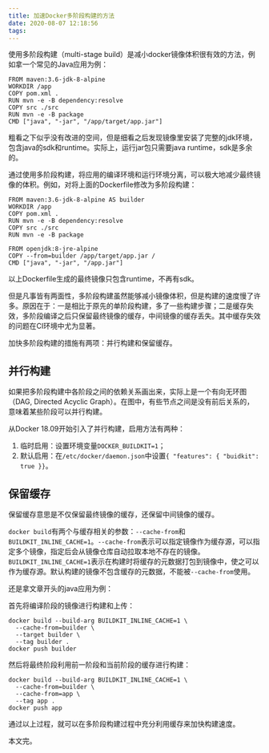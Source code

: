 ```yaml
---
title: 加速Docker多阶段构建的方法
date: 2020-08-07 12:18:56
tags:
---
```




使用多阶段构建（multi-stage build）是减小docker镜像体积很有效的方法，例如拿一个常见的Java应用为例：

```
FROM maven:3.6-jdk-8-alpine
WORKDIR /app
COPY pom.xml .
RUN mvn -e -B dependency:resolve
COPY src ./src
RUN mvn -e -B package
CMD ["java", "-jar", "/app/target/app.jar"]
```

粗看之下似乎没有改进的空间，但是细看之后发现镜像里安装了完整的jdk环境，包含java的sdk和runtime。实际上，运行jar包只需要java runtime，sdk是多余的。

通过使用多阶段构建，将应用的编译环境和运行环境分离，可以极大地减少最终镜像的体积。例如，对将上面的Dockerfile修改为多阶段构建：

```
FROM maven:3.6-jdk-8-alpine AS builder
WORKDIR /app
COPY pom.xml .
RUN mvn -e -B dependency:resolve
COPY src ./src
RUN mvn -e -B package

FROM openjdk:8-jre-alpine
COPY --from=builder /app/target/app.jar /
CMD ["java", "-jar", "/app.jar"]
```

以上Dockerfile生成的最终镜像只包含runtime，不再有sdk。

但是凡事皆有两面性，多阶段构建虽然能够减小镜像体积，但是构建的速度慢了许多。原因在于：一是相比于原先的单阶段构建，多了一些构建步骤；二是缓存失效，多阶段编译之后只保留最终镜像的缓存，中间镜像的缓存丢失。其中缓存失效的问题在CI环境中尤为显著。

加快多阶段构建的措施有两项：并行构建和保留缓存。

## 并行构建

如果把多阶段构建中各阶段之间的依赖关系画出来，实际上是一个有向无环图（DAG, Directed Acyclic Graph）。在图中，有些节点之间是没有前后关系的，意味着某些阶段可以并行构建。

从Docker 18.09开始引入了并行构建，启用方法有两种：

1. 临时启用：设置环境变量`DOCKER_BUILDKIT=1`；
2. 默认启用：在`/etc/docker/daemon.json`中设置`{ "features": { "buidkit": true }}`。

## 保留缓存

保留缓存意思是不仅保留最终镜像的缓存，还保留中间镜像的缓存。

`docker build`有两个与缓存相关的参数：`--cache-from`和`BUILDKIT_INLINE_CACHE=1`。`--cache-from`表示可以指定镜像作为缓存源，可以指定多个镜像，指定后会从镜像仓库自动拉取本地不存在的镜像。`BUILDKIT_INLINE_CACHE=1`表示在构建时将缓存的元数据打包到镜像中，使之可以作为缓存源。默认构建的镜像不包含缓存的元数据，不能被`--cache-from`使用。

还是拿文章开头的java应用为例：

首先将编译阶段的镜像进行构建和上传：

```
docker build --build-arg BUILDKIT_INLINE_CACHE=1 \
  --cache-from=builder \
  --target builder \
  --tag builder .
docker push builder
```

然后将最终阶段利用前一阶段和当前阶段的缓存进行构建：

```
docker build --build-arg BUILDKIT_INLINE_CACHE=1 \
  --cache-from=builder \
  --cache-from=app \
  --tag app .
docker push app
```

通过以上过程，就可以在多阶段构建过程中充分利用缓存来加快构建速度。

本文完。